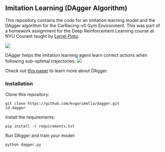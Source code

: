 ## Imitation Learning (DAgger Algorithm)

This repository contains the code for an imitation learning model and the DAgger algorithm for the CarRacing-v0 Gym Environment. This was part of a homework assignment for the Deep Reinforcement Learning course at NYU Courant taught by [Lerrel Pinto](https://cs.nyu.edu/~lp91/).

![](https://github.com/kvgarimella/dagger/blob/main/media/dagger.gif)

DAgger helps the imitation learning agent learn correct actions when following sub-optimal trajectories:
![](https://github.com/kvgarimella/dagger/blob/main/media/self-correction.gif)

Check out [this paper](https://www.cs.cmu.edu/~sross1/publications/Ross-AIStats11-NoRegret.pdf) to learn more about DAgger. 

### Installation
Clone this repository:
```
git clone https://github.com/kvgarimella/dagger.git
cd dagger
```
Install the requirements:
```
pip install -r requirements.txt
```
Run DAgger and train your model:
```
python dagger.py
```


